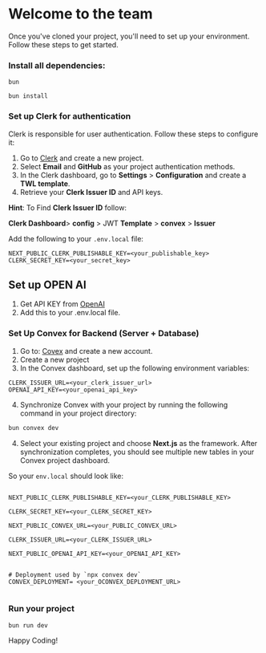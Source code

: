 # Welcome to the team

Once you've cloned your project, you'll need to set up your environment. Follow these steps to get started.

### Install all dependencies:


```bun```
```npm
bun install
```


### Set up Clerk for authentication

Clerk is responsible for user authentication. Follow these steps to configure it:


1. Go to [Clerk](https://clerk.com/) and create a new project.
2. Select **Email** and **GitHub** as your project authentication methods.
3. In the Clerk dashboard, go to **Settings** > **Configuration** and create a **TWL template**.
4. Retrieve your **Clerk Issuer ID** and API keys.

**Hint**: 
To Find **Clerk Issuer ID** follow: 

**Clerk Dashboard**> **config** > JWT **Template** > **convex** > **Issuer**

Add the following to your ``.env.local`` file:

```
NEXT_PUBLIC_CLERK_PUBLISHABLE_KEY=<your_publishable_key>
CLERK_SECRET_KEY=<your_secret_key>
```


## Set up OPEN AI

1. Get API KEY from [OpenAI](https://openai.com/)
2. Add this to your .env.local file. 

### Set Up Convex for Backend (Server + Database)

1. Go to: [Covex](https://www.convex.dev/) and create a new account.
3. Create a new project
4. In the Convex dashboard, set up the following environment variables:

```
CLERK_ISSUER_URL=<your_clerk_issuer_url>
OPENAI_API_KEY=<your_openai_api_key>
```


4. Synchronize Convex with your project by running the following command in your project directory:

```bash
bun convex dev
```

4. Select your existing project and choose **Next.js** as the framework. After synchronization completes, you should see multiple new tables in your Convex project dashboard.


So your ```env.local``` should look like:

```

NEXT_PUBLIC_CLERK_PUBLISHABLE_KEY=<your_CLERK_PUBLISHABLE_KEY>

CLERK_SECRET_KEY=<your_CLERK_SECRET_KEY>

NEXT_PUBLIC_CONVEX_URL=<your_PUBLIC_CONVEX_URL>

CLERK_ISSUER_URL=<your_CLERK_ISSUER_URL>

NEXT_PUBLIC_OPENAI_API_KEY=<your_OPENAI_API_KEY>


# Deployment used by `npx convex dev`
CONVEX_DEPLOYMENT= <your_OCONVEX_DEPLOYMENT_URL>


```

### Run your project

```
bun run dev
```

Happy Coding!